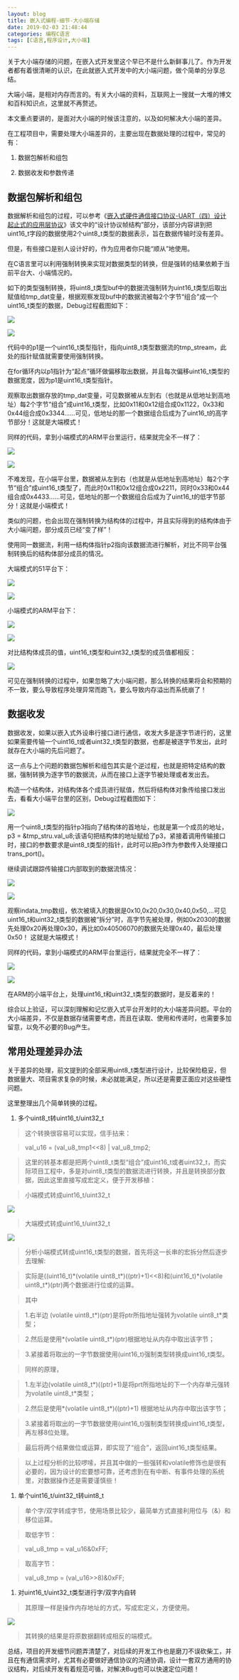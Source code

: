 ```yaml
---
layout: blog
title: 嵌入式编程-细节-大小端存储
date: 2019-02-03 21:48:44
categories: 编程C语言
tags: [C语言,程序设计,大小端]
---
```


关于大小端存储的问题，在嵌入式开发里这个早已不是什么新鲜事儿了。作为开发者都有着很清晰的认识，在此就嵌入式开发中的大小端问题，做个简单的分享总结。

大端小端，是相对内存而言的。有关大小端的资料，互联网上一搜就一大堆的博文和百科知识点，这里就不再赘述。

本文重点要讲的，是面对大小端的时候该注意的，以及如何解决大小端的差异。

在工程项目中，需要处理大小端差异的，主要出现在数据处理的过程中，常见的有：

1.  数据包解析和组包

2.  数据收发和参数传递

数据包解析和组包
----------------

数据解析和组包的过程，可以参考《[嵌入式硬件通信接口协议-UART（四）设计起止式的应用层协议](https://mp.weixin.qq.com/s/RJ0G07X2z5kTp91ujwpObQ)》该文中的“设计协议帧结构”部分，该部分内容讲到把uint16_t字段的数据使用2个uint8_t类型的数据表示，旨在数据传输时没有差异。

但是，有些接口是别人设计好的，作为应用者你只能“顺从”地使用。

在C语言里可以利用强制转换来实现对数据类型的转换，但是强转的结果依赖于当前平台大、小端情况的。

如下的类型强制转换，将uint8_t类型buf中的数据流强制转为uint16_t类型后取出赋值给tmp_dat变量，根据观察发现buf中的数据流被每2个字节“组合”成一个uint16_t类型的数据，Debug过程截图如下：

![](/img/blog_pic/嵌入式编程-细节-大小端存储/4a11d63009dc736b7b202165c4057262.png)

![](/img/blog_pic/嵌入式编程-细节-大小端存储/ca8ed2a2c0ea395b0838aadd2551c756.png)

代码中的p1是一个uint16_t类型指针，指向uint8_t类型数据流的tmp_stream，此处的指针赋值就需要使用强制转换。

在for循环内以p1指针为“起点”循环做偏移取出数据，并且每次偏移uint16_t类型的数据宽度，因为p1是uint16_t类型指针。

观察取出数据存放的tmp_dat变量，可见数据被从左到右（也就是从低地址到高地址）每2个字节“组合”成uint16_t类型，比如0x11和0x12组合成0x1122，0x33和0x44组合成0x3344......可见，低地址的那一个数据组合后成为了uint16_t的高字节部分！这就是大端模式！

同样的代码，拿到小端模式的ARM平台里运行，结果就完全不一样了：

![](/img/blog_pic/嵌入式编程-细节-大小端存储/71ab9c5909b7ffb8ed030f51056d45b2.png)

![](/img/blog_pic/嵌入式编程-细节-大小端存储/1a4cf601958afb16be0c0cc6a990ba9d.png)

不难发现，在小端平台里，数据被从左到右（也就是从低地址到高地址）每2个字节“组合”成uint16_t类型了，而此时0x11和0x12组合成0x2211，同时0x33和0x44组合成0x4433……可见，低地址的那一个数据组合后成为了uint16_t的低字节部分！这就是小端模式！

类似的问题，也会出现在强制转换为结构体的过程中，并且实际得到的结构体由于大小端问题，部分成员已经“变了样”！

使用同一数据流，利用一结构体指针p2指向该数据流进行解析，对比不同平台强制转换后的结构体部分成员的情况。

大端模式的51平台下：

![](/img/blog_pic/嵌入式编程-细节-大小端存储/5f45a042e5a434d590800cc07fec7ec9.png)

![](/img/blog_pic/嵌入式编程-细节-大小端存储/3b129e7fc33c3739a6cdf063889084c7.png)

小端模式的ARM平台下：

![](/img/blog_pic/嵌入式编程-细节-大小端存储/d3bb266c1eaeec29a1f727093d280cab.png)

![](/img/blog_pic/嵌入式编程-细节-大小端存储/5f07d3d400881b5cdd4142191eee7dbb.png)

对比结构体成员的值，uint16_t类型和uint32_t类型的成员值都相反：

![](/img/blog_pic/嵌入式编程-细节-大小端存储/7053b1287c08f4c430b1d071e8010d56.png)

可见在强制转换的过程中，如果忽略了大小端问题，那么转换的结果将会和预期的不一致，要么导致程序处理异常而跑飞，要么导致内存溢出而系统崩了！

数据收发
--------

数据收发，如果以嵌入式外设串行接口进行通信，收发大多是逐字节进行的，这里如果需要传输一个uint16_t或者uint32_t类型的数据，也都是被逐字节发出，此时就存在大小端的先后问题了。

这一点与上个问题的数据包解析和组包其实是个逆过程，也就是把特定结构的数据，强制转换为逐字节的数据流，从而在接口上逐字节被处理或者发出去。

构造一个结构体，对结构体各个成员进行赋值，然后将结构体对象传给接口发出去，看看大小端平台里的区别，Debug过程截图如下：

![](/img/blog_pic/嵌入式编程-细节-大小端存储/52bfab3f74290e987c859e823f786132.png)

用一个uint8_t类型的指针p3指向了结构体的首地址，也就是第一个成员的地址，p3 =
\&tmp_stru.val_u8;该语句把结构体的地址赋给了p3，紧接着调用传输接口时，接口的参数要求是uint8_t类型的指针，此时可以把p3作为参数传入处理接口trans_port()。

继续调试跟踪传输接口内部取到的数据流情况：

![](/img/blog_pic/嵌入式编程-细节-大小端存储/819c0eddeb6f5fa6f640e9d7c362e145.png)

![](/img/blog_pic/嵌入式编程-细节-大小端存储/00684e07180b571691eb5a19e89ab97a.png)

观察indata_tmp数组，依次被填入的数据是0x10,0x20,0x30,0x40,0x50,…可见uint16_t和uint32_t类型的数据被“拆分”时，高字节先被处理，例如0x2030的数据先处理0x20再处理0x30，再比如0x40506070的数据先处理0x40，最后处理0x50！
这就是大端模式！

同样的代码，拿到小端模式的ARM平台里运行，结果就完全不一样了：

![](/img/blog_pic/嵌入式编程-细节-大小端存储/034221ac8e33c492d672fdde169c342e.png)

![](/img/blog_pic/嵌入式编程-细节-大小端存储/42f0fead26bd62da4e6da7113c772693.png)

在ARM的小端平台上，处理uint16_t和uint32_t类型的数据时，是反着来的！

综合以上验证，可以深刻理解和记忆嵌入式平台开发时的大小端差异问题。平台的大小端差异，不仅是数据存储需要考虑，而且在读取、使用和传递时，也需要多加留意，以免不必要的Bug产生。

常用处理差异办法
----------------

关于差异的处理，前文提到的全部采用uint8_t类型进行设计，比较保险稳妥，但数据量大、项目需求复杂的时候，未必就能满足，所以还是需要正面应对这些硬性问题。

这里整理出几个简单转换的过程。

1.  多个uint8_t转uint16_t/uint32_t

>   这个转换很容易可以实现，信手拈来：

>   val_u16 = (val_u8_tmp1\<\<8) \| val_u8_tmp2;

>   这里的转基本都是把两个uint8_t类型“组合”成uint16_t或者uint32_t，而实际项目工程中，多是对uint8_t类型的数据流进行转换，并且是转换部分数据，因此这里直接写成宏定义，便于开发移植：

>   小端模式转成uint16_t/uint32_t

![](/img/blog_pic/嵌入式编程-细节-大小端存储/3fd2b79c9b570017012c8089a6fafe64.png)

>   大端模式转成uint16_t/uint32_t

![](/img/blog_pic/嵌入式编程-细节-大小端存储/92b1c2bbb7aca2ce8f22795e7cddcf00.png)

>   分析小端模式转成uint16_t类型的数据，首先将这一长串的宏拆分然后逐步去理解:

>   实际是((uint16_t)\*(volatile
>   uint8_t\*)((ptr)+1)\<\<8)和(uint16_t)\*(volatile
>   uint8_t\*)(ptr)两个数据进行位或的运算。

>   其中

>   1.右半边 (volatile uint8_t\*)(ptr)是将ptr所指地址强转为volatile
>   uint8_t\*类型；

>   2.然后是使用\*(volatile uint8_t\*)(ptr)根据地址从内存中取出该字节；

>   3.紧接着将取出的一字节数据使用(uint16_t)强制类型转换成uint16_t类型。

>   同样的原理，

>   1.左半边(volatile
>   uint8_t\*)((ptr)+1)是将prt所指地址的下一个内存单元强转为volatile
>   uint8_t\*类型；

>   2.然后是使用\*(volatile uint8_t\*)((ptr)+1) 根据地址从内存中取出该字节；

>   3.紧接着将取出的一字节数据使用(uint16_t)强制类型转换成uint16_t类型，再左移8位处理。

>   最后将两个结果做位或运算，即实现了“组合”，返回uint16_t类型结果。

>   以上过程分析的比较啰嗦，并且其中做的一些强转和volatile修饰也是很有必要的，因为设计的宏要想可靠，还考虑到在有中断、有事件处理的系统里，对数据操作还是需要谨慎些！

1.  单个uint16_t/uint32_t转uint8_t

>   单个字/双字转成字节，使用场景比较少，最简单方式直接利用位与（&）和移位运算。

>   取低字节：

>   val_u8_tmp = val_u16\&0xFF;

>   取高字节：

>   val_u8_tmp = (val_u16\>\>8)\&0xFF;

1.  对uint16_t/uint32_t类型进行字/双字内自转

>   其原理一样是操作内存地址的方式，写成宏定义，方便使用。

![](/img/blog_pic/嵌入式编程-细节-大小端存储/9e6a066d52c291dfbf6d7d3dc09d8647.png)

>   其转换的结果是将原数据翻转成相反的端模式。

总结，项目的开发细节问题弄清楚了，对后续的开发工作也是磨刀不误砍柴工，并且在有通信需求时，尤其有必要做好通信协议的沟通协调，设计一套双方通用的协议结构，对后续开发有着规范可循，对解决Bug也可以快速定位问题！
